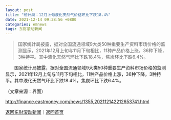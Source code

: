 ```yaml
---
layout: post
title: "统计局：12月上旬液化天然气价格环比下跌18.4%"
date: 2021-12-14 09:38:56 +0800
categories: emnews
tags: 东财滚动新闻
---
```

> 国家统计局披露，据对全国流通领域9大类50种重要生产资料市场价格的监测显示，2021年12月上旬与11月下旬相比，11种产品价格上涨，36种下降，3种持平。其中液化天然气环比下跌18.4%，焦炭环比下跌6.4%。

<p>　　国家统计局披露，据对全国流通领域9大类50种重要生产资料市场价格的监测显示，2021年12月上旬与11月下旬相比，11种产品价格上涨，36种下降，3种持平。其中液化天然气环比下跌18.4%，焦炭环比下跌6.4%。</p><p class="em_media">（文章来源：界面）</p>

<http://finance.eastmoney.com/news/1355,202112142212653741.html>

[返回东财滚动新闻](//finews.withounder.com/emnews/)｜[返回首页](//finews.withounder.com/)
